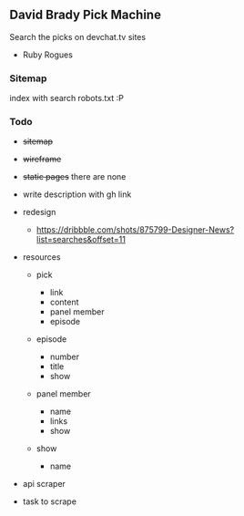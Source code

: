 ## David Brady Pick Machine
Search the picks on devchat.tv sites
- Ruby Rogues

### Sitemap
index with search
robots.txt :P

### Todo

- <del>sitemap</del>
- <del>wireframe</del>
- <del>static pages</del> there are none
- write description with gh link

- redesign
  - https://dribbble.com/shots/875799-Designer-News?list=searches&offset=11

- resources
  - pick
    - link
    - content
    - panel member
    - episode

  - episode
    - number
    - title
    - show

  - panel member
    - name
    - links
    - show

  - show
    - name

- api scraper
- task to scrape
